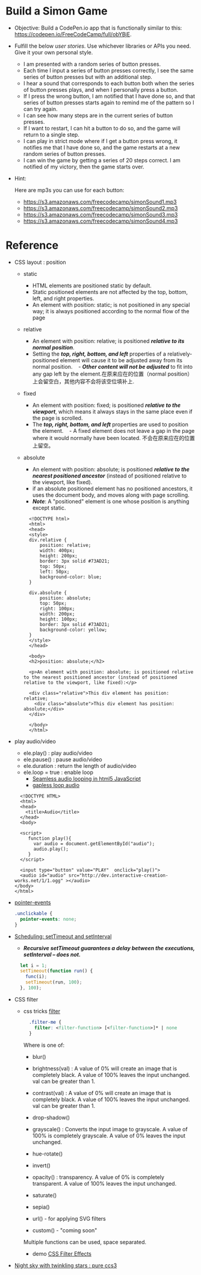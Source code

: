 # Build a Simon Game

- Objective: Build a CodePen.io app that is functionally similar to this: https://codepen.io/FreeCodeCamp/full/obYBjE.

- Fulfill the below _*user stories*_. Use whichever libraries or APIs you need. Give it your own personal style.
  - I am presented with a random series of button presses.
  - Each time I input a series of button presses correctly, I see the same series of button presses but with an additional step.
  - I hear a sound that corresponds to each button both when the series of button presses plays, and when I personally press a button.
  - If I press the wrong button, I am notified that I have done so, and that series of button presses starts again to remind me of the pattern so I can try again.
  - I can see how many steps are in the current series of button presses.
  - If I want to restart, I can hit a button to do so, and the game will return to a single step.
  - I can play in strict mode where if I get a button press wrong, it notifies me that I have done so, and the game restarts at a new random series of button presses.
  - I can win the game by getting a series of 20 steps correct. I am notified of my victory, then the game starts over.

- Hint: 

  Here are mp3s you can use for each button: 
  - https://s3.amazonaws.com/freecodecamp/simonSound1.mp3
  - https://s3.amazonaws.com/freecodecamp/simonSound2.mp3
  - https://s3.amazonaws.com/freecodecamp/simonSound3.mp3
  - https://s3.amazonaws.com/freecodecamp/simonSound4.mp3
  
  
# Reference
- CSS layout : position
  - static  
    - HTML elements are positioned static by default.
    - Static positioned elements are not affected by the top, bottom, left, and right properties.
    - An element with position: static; is not positioned in any special way; it is always positioned according to the normal flow of the page
    
  - relative
    - An element with position: relative; is positioned _**relative to its normal position**_.
    - Setting the _**top, right, bottom, and left**_ properties of a relatively-positioned element will cause it to be adjusted away from its normal position.
    - _**Other content will not be adjusted**_ to fit into any gap left by the element.在原来应在的位置（normal position）上会留空白，其他内容不会将该空位填补上.
    
  - fixed
    - An element with position: fixed; is positioned _**relative to the viewport**_, which means it always stays in the same place even if the page is scrolled. 
    - The _**top, right, bottom, and left**_ properties are used to position the element.
    - A fixed element does not leave a gap in the page where it would normally have been located. 不会在原来应在的位置上留空。
  
  - absolute  
    - An element with position: absolute; is positioned _**relative to the nearest positioned ancestor**_ (instead of positioned relative to the viewport, like fixed).
    - if an absolute positioned element has no positioned ancestors, it uses the document body, and moves along with page scrolling.
    - _**Note**_: A "positioned" element is one whose position is anything except static.

    ```
      <!DOCTYPE html>
      <html>
      <head>
      <style>
      div.relative {
          position: relative;
          width: 400px;
          height: 200px;
          border: 3px solid #73AD21;
          top: 50px;
          left: 50px;
          background-color: blue;
      } 

      div.absolute {
          position: absolute;
          top: 50px;
          right: 100px;
          width: 200px;
          height: 100px;
          border: 3px solid #73AD21;
          background-color: yellow;
      }
      </style>
      </head>
      
      <body>
      <h2>position: absolute;</h2>

      <p>An element with position: absolute; is positioned relative to the nearest positioned ancestor (instead of positioned relative to the viewport, like fixed):</p>

      <div class="relative">This div element has position: relative;
        <div class="absolute">This div element has position: absolute;</div>
      </div>

      </body>
      </html>    
    ```
  
- play audio/video
  - ele.play() : play audio/video
  - ele.pause() : pause audio/video
  - ele.duration : return the length of audio/video
  - ele.loop = true : enable loop
    - [Seamless audio looping in html5 JavaScript](http://www.kevssite.com/2015/11/22/seamless-audio-looping/)
    - [gapless loop audio](https://github.com/regosen/Gapless-5)
  
  ```
    <!DOCTYPE HTML>
    <html>
    <head>
      <title>Audio</title>
    </head>
    <body>

    <script>
       function play(){
         var audio = document.getElementById("audio");
         audio.play();
       }
    </script>

    <input type="button" value="PLAY"  onclick="play()">
    <audio id="audio" src="http://dev.interactive-creation-works.net/1/1.ogg" ></audio>
  </body>
  </html>
  ```
  
- [pointer-events](https://css-tricks.com/almanac/properties/p/pointer-events/)
  ```css
  .unclickable {
    pointer-events: none;
  }
  ```

- [Scheduling: setTimeout and setInterval](http://javascript.info/settimeout-setinterval)
  - _**Recursive setTimeout guarantees a delay between the executions, setInterval – does not.**_
  ```javascript
    let i = 1;
    setTimeout(function run() {
      func(i);
      setTimeout(run, 100);
    }, 100);
  ```

- CSS filter
  - css tricks [filter](https://css-tricks.com/almanac/properties/f/filter/)
    ```css
      .filter-me {
        filter: <filter-function> [<filter-function>]* | none
      }
    ```
  
    Where is one of:
  
    - blur()
    
    - brightness(val) : A value of 0% will create an image that is completely black. A value of 100% leaves the input unchanged. val can be greater than 1.
    
    - contrast(val) : A value of 0% will create an image that is completely black. A value of 100% leaves the input unchanged. val can be greater than 1.
    
    - drop-shadow()
    
    - grayscale() : Converts the input image to grayscale. A value of 100% is completely grayscale. A value of 0% leaves the input unchanged.
    
    - hue-rotate()
    
    - invert()
    
    - opacity() : transparency. A value of 0% is completely transparent. A value of 100% leaves the input unchanged.
    
    - saturate()
    
    - sepia()
    
    - url() - for applying SVG filters
    
    - custom() - "coming soon"
    
    Multiple functions can be used, space separated.
    
    - demo [CSS Filter Effects](http://html5-demos.appspot.com/static/css/filters/index.html)
  
- [Night sky with twinkling stars : pure ccs3](https://www.script-tutorials.com/night-sky-with-twinkling-stars/)
